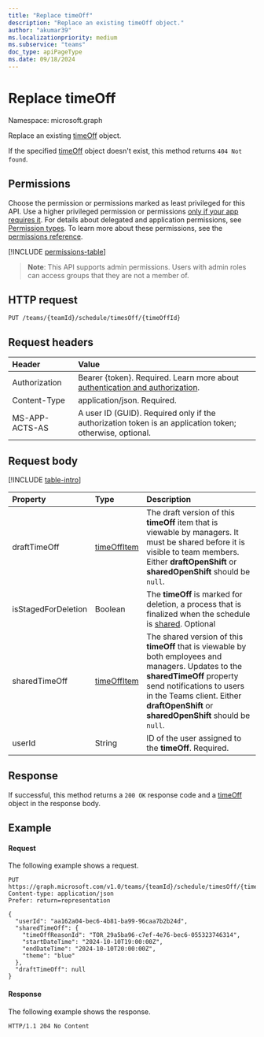 ```yaml
---
title: "Replace timeOff"
description: "Replace an existing timeOff object."
author: "akumar39"
ms.localizationpriority: medium
ms.subservice: "teams"
doc_type: apiPageType
ms.date: 09/18/2024
---
```


# Replace timeOff

Namespace: microsoft.graph

Replace an existing [timeOff](../resources/timeoff.md) object.

If the specified [timeOff](../resources/timeoff.md) object doesn't exist, this method returns `404 Not found`.

## Permissions

Choose the permission or permissions marked as least privileged for this API. Use a higher privileged permission or permissions [only if your app requires it](/graph/permissions-overview#best-practices-for-using-microsoft-graph-permissions). For details about delegated and application permissions, see [Permission types](/graph/permissions-overview#permission-types). To learn more about these permissions, see the [permissions reference](/graph/permissions-reference).

<!-- { "blockType": "permissions", "name": "timeoff_put" } -->
[!INCLUDE [permissions-table](../includes/permissions/timeoff-put-permissions.md)]

> **Note**: This API supports admin permissions. Users with admin roles can access groups that they are not a member of.

## HTTP request

<!-- { "blockType": "ignored" } -->

```http
PUT /teams/{teamId}/schedule/timesOff/{timeOffId}
```

## Request headers

| Header       | Value |
|:---------------|:--------|
|Authorization|Bearer {token}. Required. Learn more about [authentication and authorization](/graph/auth/auth-concepts).|
| Content-Type  | application/json. Required.  |
| MS-APP-ACTS-AS  | A user ID (GUID). Required only if the authorization token is an application token; otherwise, optional. |

## Request body

[!INCLUDE [table-intro](../../includes/update-property-table-intro.md)]

|Property|Type|Description|
|:---|:---|:---|
| draftTimeOff		| [timeOffItem](../resources/timeoffitem.md)        |The draft version of this **timeOff** item that is viewable by managers. It must be shared before it is visible to team members. Either **draftOpenShift** or **sharedOpenShift** should be `null`. |
| isStagedForDeletion   | Boolean                      | The **timeOff** is marked for deletion, a process that is finalized when the schedule is [shared](../api/schedule-share.md). Optional|
| sharedTimeOff 	| [timeOffItem](../resources/timeoffitem.md)  |The shared version of this **timeOff** that is viewable by both employees and managers. Updates to the **sharedTimeOff** property send notifications to users in the Teams client. Either **draftOpenShift** or **sharedOpenShift** should be `null`. |
| userId 			| String      |ID of the user assigned to the **timeOff**. Required.|

## Response

If successful, this method returns a `200 OK` response code and a [timeOff](../resources/timeoff.md) object in the response body.

## Example

#### Request

The following example shows a request.

<!-- {
  "blockType": "request",
  "name": "timeoff-put"
}-->
```http
PUT https://graph.microsoft.com/v1.0/teams/{teamId}/schedule/timesOff/{timeOffId}
Content-type: application/json
Prefer: return=representation

{
  "userId": "aa162a04-bec6-4b81-ba99-96caa7b2b24d",
  "sharedTimeOff": {
    "timeOffReasonId": "TOR_29a5ba96-c7ef-4e76-bec6-055323746314",
    "startDateTime": "2024-10-10T19:00:00Z",
    "endDateTime": "2024-10-10T20:00:00Z",
    "theme": "blue"
  },
  "draftTimeOff": null
}
```

#### Response

The following example shows the response.

<!-- {
  "blockType": "response",
  "truncated": true
} -->
```http
HTTP/1.1 204 No Content
```

<!-- {
  "type": "#page.annotation",
  "suppressions": [
  ]
}-->

